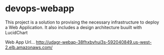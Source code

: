 # devops-webapp
This project is a solution to provising the necessary infrastructure to deploy a Web Application. It also includes a design architecture buuilt with LucidChart

Web App Url... http://udagr-webap-38fhxbvhui3s-592040849.us-west-2.elb.amazonaws.com/
